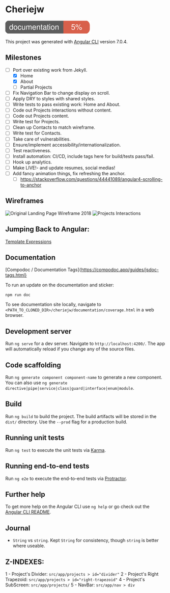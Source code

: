 # Cheriejw
![documentation coverage](documentation/images/coverage-badge-documentation.svg)

This project was generated with [Angular CLI](https://github.com/angular/angular-cli) version 7.0.4.

## Milestones
- [ ] Port over existing work from Jekyll.
    - [x] Home
    - [x] About
    - [ ] Partial Projects
- [ ] Fix Navigation Bar to change display on scroll.
- [ ] Apply DRY to styles with shared styles.
- [ ] Write tests to pass existing work: Home and About.
- [ ] Code out Projects interactions without content.
- [ ] Code out Projects content.
- [ ] Write test for Projects.
- [ ] Clean up Contacts to match wireframe.
- [ ] Write test for Contacts.
- [ ] Take care of vulnerabilities.
- [ ] Ensure/implement accessibility/internationalization.
- [ ] Test reactiveness.
- [ ] Install automation: CI/CD, include tags here for build/tests pass/fail.
- [ ] Hook up analytics.
- [ ] Make LIVE!- and update resumes, social medias!
- [ ] Add fancy animation things, fix refreshing the anchor.
    - [ ] https://stackoverflow.com/questions/44441089/angular4-scrolling-to-anchor

## Wireframes
![Original Landing Page Wireframe 2018](https://raw.githubusercontent.com/cheriejw/cheriejw.github.io/master/landingpage.jpg)
![Projects Interactions](https://raw.githubusercontent.com/cheriejw/cheriejw.github.io/master/subjectproj.jpg)

## Jumping Back to Angular:
[Template Expressions](https://angular.io/guide/template-syntax)

## Documentation
[Compodoc / Documentation Tags]{https://compodoc.app/guides/jsdoc-tags.html}

To run an update on the documentation and sticker:
```
npm run doc
```

To see documentation site locally, navigate to `<PATH_TO_CLONED_DIR>/cheriejw/documentation/coverage.html` in a web browser.

## Development server
Run `ng serve` for a dev server. Navigate to `http://localhost:4200/`. The app will automatically reload if you change any of the source files.

## Code scaffolding
Run `ng generate component component-name` to generate a new component. You can also use `ng generate directive|pipe|service|class|guard|interface|enum|module`.

## Build
Run `ng build` to build the project. The build artifacts will be stored in the `dist/` directory. Use the `--prod` flag for a production build.

## Running unit tests
Run `ng test` to execute the unit tests via [Karma](https://karma-runner.github.io).

## Running end-to-end tests
Run `ng e2e` to execute the end-to-end tests via [Protractor](http://www.protractortest.org/).

## Further help
To get more help on the Angular CLI use `ng help` or go check out the [Angular CLI README](https://github.com/angular/angular-cli/blob/master/README.md).

## Journal
- `String` vs `string`. Kept `String` for consistency, though `string` is better where useable.

## Z-INDEXES:
1 - Project's Divider: `src/app/projects > id="divider"`
2 - Project's Right Trapezoid: `src/app/projects > id="right-trapezoid"`
4 - Project's SubScreen: `src/app/projects/`
5 - NavBar: `src/app/nav > div`